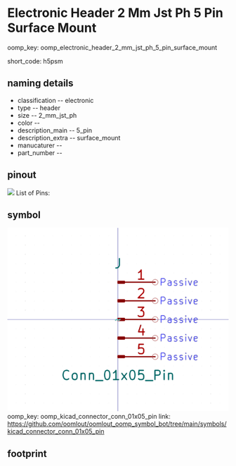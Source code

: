 # Electronic Header 2 Mm Jst Ph 5 Pin Surface Mount
oomp_key: oomp_electronic_header_2_mm_jst_ph_5_pin_surface_mount  

short_code: h5psm
## naming details
* classification -- electronic
* type -- header
* size -- 2_mm_jst_ph
* color -- 
* description_main -- 5_pin
* description_extra -- surface_mount
* manucaturer -- 
* part_number -- 
## pinout
![](working_pinout_600.png)
List of Pins:

## symbol

![](symbol/0/working/working_600.png)  
oomp_key: oomp_kicad_connector_conn_01x05_pin
link: https://github.com/oomlout/oomlout_oomp_symbol_bot/tree/main/symbols/kicad_connector_conn_01x05_pin


## footprint
